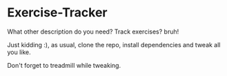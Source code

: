 # Exercise-Tracker

What other description do you need? Track exercises? bruh!

Just kidding :), as usual, clone the repo, install dependencies and tweak all you like.

Don't forget to treadmill while tweaking.
